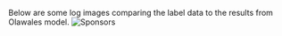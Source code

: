 Below are some log images comparing  the label data to the results from Olawales model.
![Sponsors](https://github.com/bolgebrygg/Force-2020-Machine-Learning-competition/blob/master/bottom-sponsor-6.jpg)


